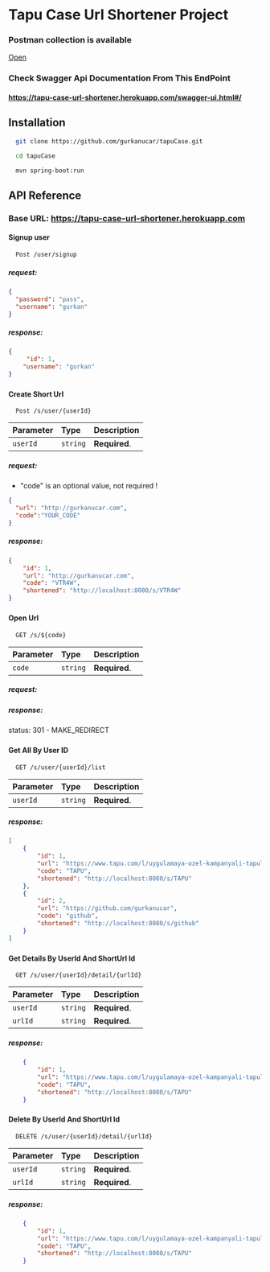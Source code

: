 # Tapu Case Url Shortener Project

### Postman collection is available
  [Open](https://github.com/gurkanucar/tapuCase/blob/master/tapuCase.postman_collection.json)

### Check Swagger Api Documentation From This EndPoint
#### https://tapu-case-url-shortener.herokuapp.com/swagger-ui.html#/





## Installation


```bash
  git clone https://github.com/gurkanucar/tapuCase.git

  cd tapuCase

  mvn spring-boot:run
```


## API Reference

### Base URL: https://tapu-case-url-shortener.herokuapp.com

#### Signup user

```http
  Post /user/signup
```
##### request:

```json
{
  "password": "pass",
  "username": "gurkan"
}
```
##### response:

```json
{
     "id": 1,
    "username": "gurkan"
}
```
###


#### Create Short Url

```http
  Post /s/user/{userId}
```

| Parameter | Type     | Description                |
| :-------- | :------- | :------------------------- |
| `userId` | `string` | **Required**. |

##### request:

* "code" is an optional value, not required !

```json
{
  "url": "http://gurkanucar.com",
  "code":"YOUR_CODE"
}
```
##### response:

```json
{
    "id": 1,
    "url": "http://gurkanucar.com",
    "code": "VTR4W",
    "shortened": "http://localhost:8080/s/VTR4W"
}
```
###



#### Open Url


```http
  GET /s/${code}
```

| Parameter | Type     | Description                |
| :-------- | :------- | :------------------------- |
| `code` | `string` | **Required**. |

##### request:

##### response:

status: 301 - MAKE_REDIRECT

###


#### Get All By User ID


```http
  GET /s/user/{userId}/list
```

| Parameter | Type     | Description                |
| :-------- | :------- | :------------------------- |
| `userId` | `string` | **Required**. |

##### response:

```json
[
    {
        "id": 1,
        "url": "https://www.tapu.com/l/uygulamaya-ozel-kampanyali-tapular",
        "code": "TAPU",
        "shortened": "http://localhost:8080/s/TAPU"
    },
    {
        "id": 2,
        "url": "https://github.com/gurkanucar",
        "code": "github",
        "shortened": "http://localhost:8080/s/github"
    }
]
```

###


#### Get Details By UserId And ShortUrl Id


```http
  GET /s/user/{userId}/detail/{urlId}
```

| Parameter | Type     | Description                |
| :-------- | :------- | :------------------------- |
| `userId` | `string` | **Required**. |
| `urlId` | `string` | **Required**. |

##### response:

```json
    {
        "id": 1,
        "url": "https://www.tapu.com/l/uygulamaya-ozel-kampanyali-tapular",
        "code": "TAPU",
        "shortened": "http://localhost:8080/s/TAPU"
    }
```

###




#### Delete By UserId And ShortUrl Id


```http
  DELETE /s/user/{userId}/detail/{urlId}
```

| Parameter | Type     | Description                |
| :-------- | :------- | :------------------------- |
| `userId` | `string` | **Required**. |
| `urlId` | `string` | **Required**. |

##### response:

```json
    {
        "id": 1,
        "url": "https://www.tapu.com/l/uygulamaya-ozel-kampanyali-tapular",
        "code": "TAPU",
        "shortened": "http://localhost:8080/s/TAPU"
    }
```

###
